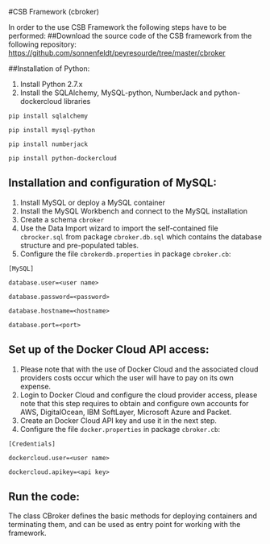 #CSB Framework (cbroker)

In order to the use CSB Framework the following steps have to be performed:
##Download the source code of the CSB framework from the following repository:
https://github.com/sonnenfeldt/peyresourde/tree/master/cbroker

##Installation of Python:
1. Install Python 2.7.x
2. Install the SQLAlchemy, MySQL-python, NumberJack and python-dockercloud libraries

`pip install sqlalchemy` 

`pip install mysql-python`

`pip install numberjack`

`pip install python-dockercloud` 

## Installation and configuration of MySQL:
1. Install MySQL or deploy a MySQL container
2. Install the MySQL Workbench and connect to the MySQL installation
3. Create a schema `cbroker`
4. Use the Data Import wizard to import the self-contained file `cbrocker.sql` from package `cbroker.db.sql` which contains the database structure and pre-populated tables.
5. Configure the file `cbrokerdb.properties` in package `cbroker.cb`: 

`[MySQL]` 

`database.user=<user name>`

`database.password=<password>` 

`database.hostname=<hostname>` 

`database.port=<port>` 

## Set up of the Docker Cloud API access:
1. Please note that with the use of Docker Cloud and the associated cloud providers costs occur which the user will have to pay on its own expense.
2. Login to Docker Cloud and configure the cloud provider access, please note that this step requires to obtain and configure own accounts for AWS, DigitalOcean, IBM SoftLayer, Microsoft Azure and Packet.  
3. Create an Docker Cloud API key and use it in the next step.
4. Configure the file `docker.properties` in package `cbroker.cb`:

`[Credentials]`

`dockercloud.user=<user name>`

`dockercloud.apikey=<api key>` 

## Run the code: 
The class CBroker defines the basic methods for deploying containers and terminating them, and can be used as entry point for working with the framework.

